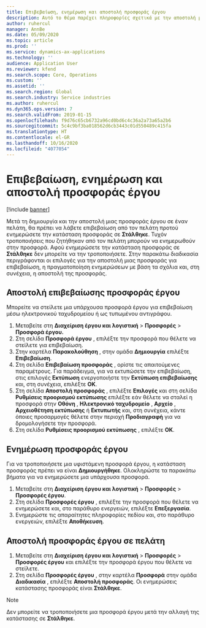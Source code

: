```yaml
---
title: Επιβεβαίωση, ενημέρωση και αποστολή προσφοράς έργου
description: Αυτό το θέμα παρέχει πληροφορίες σχετικά με την αποστολή μιας προσφοράς στον πελάτη για επιβεβαίωση, τροποποίηση με βάση τα σχόλια και, στη συνέχεια, την εκ νέου αποστολή της προσφοράς.
author: ruhercul
manager: AnnBe
ms.date: 05/09/2020
ms.topic: article
ms.prod: ''
ms.service: dynamics-ax-applications
ms.technology: ''
audience: Application User
ms.reviewer: kfend
ms.search.scope: Core, Operations
ms.custom: ''
ms.assetid: ''
ms.search.region: Global
ms.search.industry: Service industries
ms.author: ruhercul
ms.dyn365.ops.version: 7
ms.search.validFrom: 2019-01-15
ms.openlocfilehash: f9d76c65cb6732a96cd0bd6c4c36a2a73a65a2b6
ms.sourcegitcommit: 5c4c9bf3ba018562d6cb3443c01d550489c415fa
ms.translationtype: HT
ms.contentlocale: el-GR
ms.lasthandoff: 10/16/2020
ms.locfileid: "4077054"
---
```

# <a name="confirm-update-and-send-a-project-quotation"></a>Επιβεβαίωση, ενημέρωση και αποστολή προσφοράς έργου

[!include [banner](../includes/banner.md)]

Μετά τη δημιουργία και την αποστολή μιας προσφοράς έργου σε έναν πελάτη, θα πρέπει να λάβετε επιβεβαίωση από τον πελάτη προτού ενημερώσετε την κατάσταση προσφοράς σε **Στάλθηκε**. Τυχόν τροποποιήσεις που ζητήθηκαν από τον πελάτη μπορούν να ενημερωθούν στην προσφορά. Αφού ενημερώσετε την κατάσταση προσφοράς σε **Στάλθηκε** δεν μπορείτε να την τροποποιήσετε. Στην παρακάτω διαδικασία περιγράφονται οι επιλογές για την αποστολή μιας προσφοράς για επιβεβαίωση, η πραγματοποίηση ενημερώσεων με βάση τα σχόλια και, στη συνέχεια, η αποστολή της προσφοράς.

## <a name="send-a-project-quotation-confirmation"></a>Αποστολή επιβεβαίωσης προσφοράς έργου  

Μπορείτε να στείλετε μια υπάρχουσα προσφορά έργου για επιβεβαίωση μέσω ηλεκτρονικού ταχυδρομείου ή ως τυπωμένου αντιγράφου. 

1. Μεταβείτε στη **Διαχείριση έργου και λογιστική** > **Προσφορές** > **Προσφορά έργου.** 
2. Στη σελίδα **Προσφορά έργου** , επιλέξτε την προσφορά που θέλετε να στείλετε για επιβεβαίωση. 
3. Στην καρτέλα **Παρακολούθηση** , στην ομάδα **Δημιουργία** επιλέξτε **Επιβεβαίωση**. 
4. Στη σελίδα **Επιβεβαίωση προσφοράς** , ορίστε τις απαιτούμενες παραμέτρους. Για παράδειγμα, για να εκτυπώσετε την επιβεβαίωση, στις επιλογές **Εκτύπωση** ενεργοποιήστε την **Εκτύπωση επιβεβαίωσης** και, στη συνέχεια, επιλέξτε **OK**.
5. Στη σελίδα **Αποστολή προσφοράς** , επιλέξτε **Επιλογές** και στη σελίδα **Ρυθμίσεις προορισμού εκτύπωσης** επιλέξτε εάν θέλετε να σταλεί η προσφορά στην **Οθόνη** , **Ηλεκτρονικό ταχυδρομείο** , **Αρχείο** , **Αρχειοθέτηση εκτύπωσης** ή **Εκτυπωτής** και, στη συνέχεια, κάντε όποιες προσαρμογές θέλετε στην περιοχή **Προδιαγραφή** για να δρομολογήσετε την προσφορά.
6. Στη σελίδα **Ρυθμίσεις προορισμού εκτύπωσης** , επιλέξτε **ΟΚ**.  

## <a name="update-a-project-quotation"></a>Ενημέρωση προσφοράς έργου

Για να τροποποιήσετε μια υφιστάμενη προσφορά έργου, η κατάσταση προσφοράς πρέπει να είναι **Δημιουργήθηκε**. Ολοκληρώστε τα παρακάτω βήματα για να ενημερώσετε μια υπάρχουσα προσφορά. 

1. Μεταβείτε στη **Διαχείριση έργου και λογιστική** > **Προσφορές** > **Προσφορές έργου**.
2. Στη σελίδα **Προσφορές έργου** , επιλέξτε την προσφορά που θέλετε να ενημερώσετε και, στο παράθυρο ενεργειών, επιλέξτε **Επεξεργασία**.
3. Ενημερώστε τις απαραίτητες πληροφορίες πεδίου και, στο παράθυρο ενεργειών, επιλέξτε **Αποθήκευση**.  

## <a name="send-a-project-quotation-to-a-customer"></a>Αποστολή προσφοράς έργου σε πελάτη 

1. Μεταβείτε στη **Διαχείριση έργου και λογιστική** > **Προσφορές** > **Προσφορές έργου** και επιλέξτε την προσφορά έργου που θέλετε να στείλετε.
2. Στη σελίδα **Προσφορές έργου** , στην καρτέλα **Προσφορά** στην ομάδα **Διαδικασία** , επιλέξτε **Αποστολή προσφοράς**. Οι ενημερώσεις κατάστασης προσφοράς είναι **Στάλθηκε**.

> [!NOTE]
> Δεν μπορείτε να τροποποιήσετε μια προσφορά έργου μετά την αλλαγή της κατάστασης σε **Στάλθηκε**.
